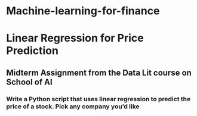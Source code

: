 # Machine-learning-for-finance
# Linear Regression for Price Prediction
## Midterm Assignment from the Data Lit course on School of AI
### Write a Python script that uses linear regression to predict the price of a stock. Pick any company you’d like
